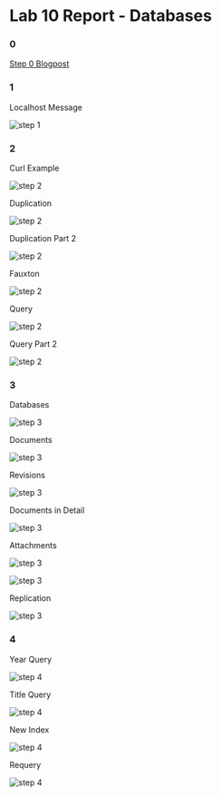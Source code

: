 # Lab 10 Report - Databases

### 0

[Step 0 Blogpost](https://github.com/jportorreal00/oss-repo-template/wiki/Open-Source-Attack)

### 1

Localhost Message

![step 1](1connect.PNG)

### 2

Curl Example

![step 2](2curl.PNG)

Duplication

![step 2](2duplicate.PNG)

Duplication Part 2

![step 2](2duplicate2.PNG)

Fauxton

![step 2](2fauxton.PNG)

Query

![step 2](2query.PNG)

Query Part 2

![step 2](2query2.PNG)


### 3

Databases

![step 3](3db.PNG)

Documents

![step 3](3documents.PNG)

Revisions

![step 3](3revision.PNG)

Documents in Detail

![step 3](3documentdetails.PNG)

Attachments

![step 3](3attatchment.PNG)

![step 3](3attatchment2.PNG)

Replication

![step 3](3replica.PNG)


### 4

Year Query

![step 4](4query.PNG)

Title Query

![step 4](4query2.PNG)

New Index

![step 4](4query3.PNG)

Requery

![step 4](4query4.PNG)
